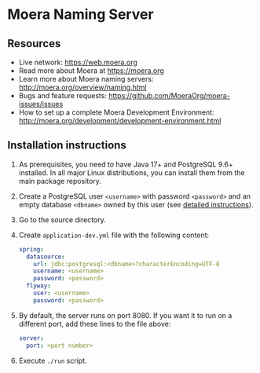 # Moera Naming Server

## Resources

* Live network: https://web.moera.org
* Read more about Moera at https://moera.org
* Learn more about Moera naming servers: http://moera.org/overview/naming.html
* Bugs and feature requests: https://github.com/MoeraOrg/moera-issues/issues
* How to set up a complete Moera Development Environment:
  http://moera.org/development/development-environment.html

## Installation instructions

1. As prerequisites, you need to have Java 17+ and PostgreSQL 9.6+
   installed. In all major Linux distributions, you can install them from
   the main package repository.
2. Create a PostgreSQL user `<username>` with password `<password>` and
   an empty database `<dbname>` owned by this user (see [detailed instructions][1]).
3. Go to the source directory.
4. Create `application-dev.yml` file with the following content:
   
   ```yaml
   spring:
     datasource:
       url: jdbc:postgresql:<dbname>?characterEncoding=UTF-8
       username: <username>
       password: <password>
     flyway:
       user: <username>
       password: <password>
   ```
5. By default, the server runs on port 8080. If you want it to run on a
   different port, add these lines to the file above:
    
   ```yaml
   server:
     port: <port number>
   ```
6. Execute `./run` script.

[1]: https://moera.org/administration/installation/create-db.html
